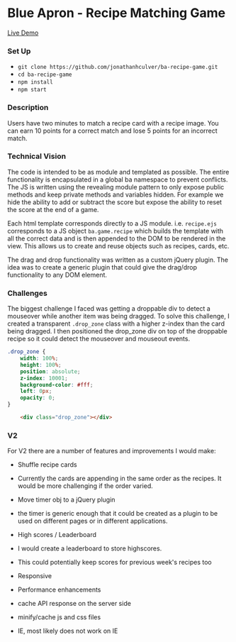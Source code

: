 # Blue Apron - Recipe Matching Game

[Live Demo](http://ba-recipe-game.herokuapp.com)

### Set Up

- `git clone https://github.com/jonathanhculver/ba-recipe-game.git`
- `cd ba-recipe-game`
- `npm install`
- `npm start`

### Description

Users have two minutes to match a recipe card with a recipe image. You can earn 10 points for a correct match and lose 5 points for an incorrect match.

### Technical Vision 

The code is intended to be as module and templated as possible. The entire functionality is encapsulated in a global ba namespace to prevent conflicts. The JS is written using the revealing module pattern to only expose public methods and keep private methods and variables hidden. For example we hide the ability to add or subtract the score but expose the ability to reset the score at the end of a game.

Each html template corresponds directly to a JS module. i.e. ```recipe.ejs``` corresponds to a JS object ```ba.game.recipe``` which builds the template with all the correct data and is then appended to the DOM to be rendered in the view.  This allows us to create and reuse objects such as recipes, cards, etc.

The drag and drop functionality was written as a custom jQuery plugin. The idea was to create a generic plugin that could give the drag/drop functionality to any DOM element. 

### Challenges 

The biggest challenge I faced was getting a droppable div to detect a mouseover while another item was being dragged. To solve this challenge, I created a transparent ```.drop_zone``` class with a higher z-index than the card being dragged. I then positioned the drop_zone div on top of the droppable recipe so it could detect the mouseover and mouseout events. 

```css
.drop_zone {
	width: 100%;
	height: 100%;
	position: absolute;
	z-index: 10001;
	background-color: #fff;
	left: 0px;
	opacity: 0;
}
```

```html
	<div class="drop_zone"></div>
```

### V2


For V2 there are a number of features and improvements I would make:

- Shuffle recipe cards
 - Currently the cards are appending in the same order as the recipes. It would be more challenging if the order varied. 

- Move timer obj to a jQuery plugin 
 - the timer is generic enough that it could be created as a plugin to be used on different pages or in different applications.
- High scores / Leaderboard
 - I would create a leaderboard to store highscores.
 - This could potentially keep scores for previous week's recipes too 
- Responsive 

- Performance enhancements 
 - cache API response on the server side
 - minify/cache js and css files
 - IE, most likely does not work on IE

